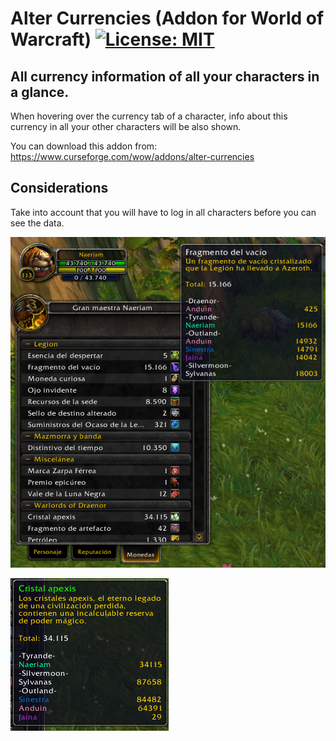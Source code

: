 # Alter Currencies (Addon for World of Warcraft) [![License: MIT](https://img.shields.io/badge/License-MIT-yellow.svg)](https://opensource.org/licenses/MIT)

## All currency information of all your characters in a glance.
When hovering over the currency tab of a character, info about this currency in all your other characters will be also shown.

You can download this addon from: https://www.curseforge.com/wow/addons/alter-currencies

## Considerations
Take into account that you will have to log in all characters before you can see the data.

![AlterCurrenciesExample1][AC1]

![AlterCurrenciesExample2][AC2]

[AC1]: /images/AlterCurrencies1.png
[AC2]: /images/AlterCurrencies2.png
